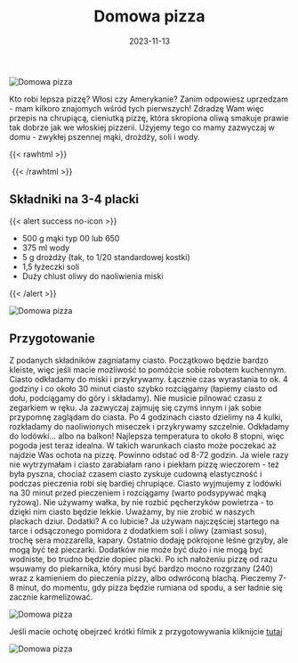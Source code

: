 ﻿---
title: "Domowa pizza"
date: 2023-11-13
categories:
- dania główne
tags:
- pizza
- kuchnia włoska
thumbnailImagePosition: "top"
---
![Domowa pizza](/img/Domowa-pizza/Domowa-pizza-1.jpg)

Kto robi lepsza pizzę? Włosi czy Amerykanie? Zanim odpowiesz uprzedzam - mam kilkoro znajomych wśród tych pierwszych! Zdradzę Wam więc przepis na chrupiącą, cieniutką pizzę, która skropiona oliwą smakuje prawie tak dobrze jak we włoskiej pizzerii.
Użyjemy tego co mamy zazwyczaj w domu - zwykłej pszennej mąki, drożdży, soli i wody. 


<!--more-->

{{< rawhtml >}}
<div id="ceneoaffcontainer624479"></div><a id="ceneoaff-logo" title="Ceneo.pl" href="https://www.ceneo.pl/#pid=26977&crid=624479&cid=46110" rel="nofollow"><img style="border:0;width:1px;height:1px;" src="//image.ceneostatic.pl/data/custom_images/4917/custom_image.png" alt="Ceneo.pl" /></a><script type="text/javascript" charset="utf-8">	if (typeof CeneoAPOptions == "undefined" || CeneoAPOptions == null)	{	var CeneoAPOptions = new Array(); 	stamp = parseInt(new Date().getTime()/86400, 10);	var script = document.createElement("script");	script.setAttribute("type", "text/javascript");	script.setAttribute("src", "//partnerzyapi.ceneo.pl/External/ap.js?"+stamp);	script.setAttribute("charset", "utf-8");	var head = document.getElementsByTagName("head")[0];	head.appendChild(script);	}	CeneoAPOptions[CeneoAPOptions.length] =	{		ad_creation: 624479,		ad_channel: 46110,		ad_partner: 26977,		ad_type: 1,		ad_content: '1767,3528,4496',		ad_format: 1,		ad_newpage: true,		ad_basket: false,		ad_container: 'ceneoaffcontainer624479',		ad_formatTypeId: 1,		ad_contextual: false, 		ad_recommended: false, 		ad_showRank: false 	};</script>
{{< /rawhtml >}}

## Składniki na 3-4 placki
{{< alert success no-icon >}}
- 500 g mąki typ 00 lub 650
- 375 ml wody
- 5 g drożdży (tak, to 1/20 standardowej kostki)
- 1,5 łyżeczki soli
- Duży chlust oliwy do naoliwienia miski

{{< /alert >}}

![Domowa pizza](/img/Domowa-pizza/Domowa-pizza-2.jpg)

## Przygotowanie

Z podanych składników zagniatamy ciasto. Początkowo będzie bardzo kleiste, więc jeśli macie możliwość to pomóżcie sobie robotem kuchennym. Ciasto odkładamy do miski i przykrywamy. Łącznie czas wyrastania to ok. 4 godziny i co około 30 minut ciasto szybko rozciągamy (łapiemy ciasto od dołu, podciągamy do góry i składamy). Nie musicie pilnować czasu z zegarkiem w ręku. Ja zazwyczaj zajmuję się czymś innym i jak sobie przypomnę zaglądam do ciasta.
Po 4 godzinach ciasto dzielimy na 4 kulki, rozkładamy do naoliwionych miseczek i przykrywamy szczelnie. Odkładamy do lodówki... albo na balkon! Najlepsza temperatura to około 8 stopni, więc pogoda jest teraz idealna.
W takich warunkach ciasto może poczekać aż najdzie Was ochota na pizzę. Powinno odstać od 8-72 godzin. Ja wiele razy nie wytrzymałam i ciasto zarabiałam rano i piekłam pizzę wieczorem - też była pyszna, chociaż  czasem ciasto zyskuje cudowną elastyczność i podczas pieczenia robi się bardiej chrupiące. 
Ciasto wyjmujemy z lodówki na 30 minut przed pieczeniem i rozciągamy (warto podsypywać mąką ryżową). Nie używamy wałka, by nie rozbić pęcherzyków powietrza - to dzięki nim ciasto będzie lekkie. Uważamy, by nie zrobić w naszych plackach dziur. 
Dodatki? A co lubicie?
Ja używam najczęściej startego na tarce i odsączonego pomidora z dodatkiem soli i oliwy (zamiast sosu), trochę sera mozzarella, kapary. Ostatnio dodaję pokrojone leśne grzyby, ale mogą być też pieczarki. Dodatków nie może być dużo i nie mogą być wodniste, bo trudno będzie dopiec placki. Po ich nałożeniu pizzę od razu wsuwamy do piekarnika, który musi być bardzo mocno rozgrzany (240) wraz z kamieniem do pieczenia pizzy, albo odwróconą blachą. Pieczemy 7-8 minut, do momentu, gdy pizza będzie rumiana od spodu, a ser ładnie się zacznie karmelizować. 

![Domowa pizza](/img/Domowa-pizza/Domowa-pizza-3.jpg)

Jeśli macie ochotę obejrzeć krótki filmik z przygotowywania kliknijcie [tutaj](https://www.instagram.com/reel/CzYFJcYshoF/?utm_source=ig_web_copy_link&igshid=MzRlODBiNWFlZA==)

![Domowa pizza](/img/Domowa-pizza/Domowa-pizza-4.jpg)

